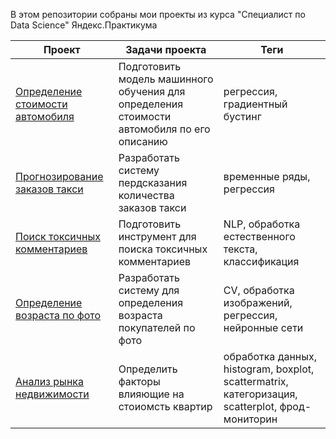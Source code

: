 В этом репозитории собраны мои проекты из курса "Специалист по Data Science" Яндекс.Практикума

| Проект | Задачи проекта | Теги |
| ------ | -------- | -------- |
| [Определение стоимости автомобиля](https://github.com/EvgeniyLukashin91/Portfolio/tree/main/Car_prices#markdown-title-id) | Подготовить модель машинного обучения для определения стоимости автомобиля по его описанию | регрессия, градиентный бустинг |
| [Прогнозирование заказов такси](https://github.com/EvgeniyLukashin91/Portfolio/tree/main/Taxi_orders#markdown-title-id) | Разработать систему пердсказания количества заказов такси | временные ряды, регрессия | 
| [Поиск токсичных комментариев](https://github.com/EvgeniyLukashin91/Portfolio/tree/main/toxic_comments#markdown-title-id) | Подготовить инструмент для поиска токсичных комментариев | NLP, обработка естественного текста, классификация | 
| [Определение возраста по фото](https://github.com/EvgeniyLukashin91/Portfolio/tree/main/Buyers_age#markdown-title-id) | Разработать систему для определения возраста покупателей по фото | CV, обработка изображений, регрессия, нейронные сети | 
| [Анализ рынка недвижимости](https://github.com/EvgeniyLukashin91/Portfolio/tree/main/Research_of_apartments#markdown-title-id) | Определить факторы влияющие на стоиомсть квартир | обработка данных, histogram, boxplot, scattermatrix, категоризация, scatterplot,  фрод-мониторин | 
